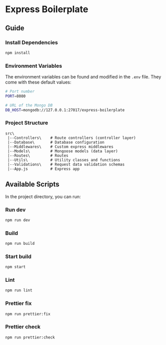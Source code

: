 # Express Boilerplate

## Guide

### Install Dependencies

```bash
npm install
```

### Environment Variables

The environment variables can be found and modified in the `.env` file. They come with these default values:

```bash
# Port number
PORT=8080

# URL of the Mongo DB
DB_HOST=mongodb://127.0.0.1:27017/express-boilerplate
```

### Project Structure

```
src\
 |--Controllers\    # Route controllers (controller layer)
 |--Database\       # Database configuration
 |--Middlewares\    # Custom express middlewares
 |--Models\         # Mongoose models (data layer)
 |--Routes\         # Routes
 |--Utils\          # Utility classes and functions
 |--Validations\    # Request data validation schemas
 |--App.js          # Express app
```

## Available Scripts

In the project directory, you can run:

### Run dev

```bash
npm run dev
```

### Build

```bash
npm run build
```

### Start build

```bash
npm start
```

### Lint

```bash
npm run lint
```

### Prettier fix

```bash
npm run prettier:fix
```

### Prettier check

```bash
npm run prettier:check
```
